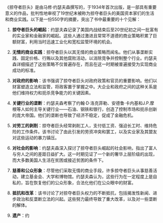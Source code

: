 《掠夺者巨头》是由马修·约瑟夫森撰写的，于1934年首次出版，是一部具有重要意义的作品，批判性地审视了19世纪末被称为掠夺者巨头的美国资本家们的生活和商业实践。以下是一份550字的摘要，突出了书中最重要的十个见解：

1. **掠夺者巨头的崛起**：约瑟夫森记录了美国内战结束后至20世纪初之间一批富有的实业家和金融家的崛起。这些人通过激进且常常不道德的商业策略积累了巨额财富，利用当时迅速工业化和宽松监管环境的机会。

2. **无情的商业实践**：掠夺者巨头以其无情的商业策略而闻名。他们从事垄断实践、固定价格、行贿以及其他腐败活动，以消除竞争并控制整个行业。约瑟夫森详细描述了这些策略不仅普遍存在，而且在这一时期被普遍接受为实现商业成功的标准。

3. **对政府的影响**：该书强调了掠夺者巨头对政府政策和官员的重要影响。他们以财富塑造立法和监管，将政客置于掌握之中。大企业和政府之间的这种关系是他们维持权力和扼杀竞争能力的关键因素。

4. **关键行业的垄断**：约瑟夫森考察了约翰·D·洛克菲勒、安德鲁·卡内基和J.P.摩根等人如何主导关键行业——石油、钢铁和银行，创造了控制市场和扼杀创新的庞大帝国。他们的垄断也导致了经济不稳定，促成了金融危机。

5. **对劳工的剥削**：掠夺者巨头经常剥削工人，支付低工资、强迫长工时、维持危险的工作条件。该书讨论了由此引发的劳资冲突和罢工，以及实业家及其盟友对这些运动的暴力镇压。

6. **对社会的影响**：约瑟夫森深入探讨了掠夺者巨头崛起的社会影响，指出了富人与穷人之间的差距日益扩大。这一时期见证了一个新的奢华上层阶级的出现，而大多数美国人生活在贫困或接近贫困的条件下。

7. **慈善和公众形象**：尽管他们采取无情的商业手段，许多掠夺者巨头从事慈善活动，建立基金会、大学和博物馆。约瑟夫森认为，这些行为在一定程度上是自私的，旨在恢复他们的公众形象，合法化他们在公众眼中的财富。

8. **抵抗和改革**：该书讨论了对掠夺者巨头权力的不断抵抗，包括揭发性新闻、进步政治和反垄断立法的兴起。这些努力最终导致了重大改革，以及对一些垄断的解体。

9. **遗产**：约